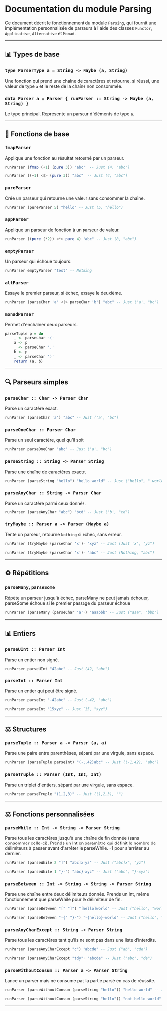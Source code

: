 # Documentation du module Parsing

Ce document décrit le fonctionnement du module `Parsing`, qui fournit une implémentation personnalisée de parseurs à l'aide des classes `Functor`, `Applicative`, `Alternative` et `Monad`.

---

## 📊 Types de base

### `type ParserType a = String -> Maybe (a, String)`
Une fonction qui prend une chaîne de caractères et retourne, si réussi, une valeur de type `a` et le reste de la chaîne non consommée.

### `data Parser a = Parser { runParser :: String -> Maybe (a, String) }`
Le type principal. Représente un parseur d'éléments de type `a`.

---

## 🔧 Fonctions de base

### `fmapParser`
Applique une fonction au résultat retourné par un parseur.

```haskell
runParser (fmap (+1) (pure 3)) "abc"  -- Just (4, "abc")

runParser ((+1) <$> (pure 3)) "abc"  -- Just (4, "abc")
```

### `pureParser`
Crée un parseur qui retourne une valeur sans consommer la chaîne.

```haskell
runParser (pureParser 5) "hello" -- Just (5, "hello")
```

### `appParser`
Applique un parseur de fonction à un parseur de valeur.

```haskell
runParser ((pure (*2)) <*> pure 4) "abc" -- Just (8, "abc")
```

### `emptyParser`
Un parseur qui échoue toujours.

```haskell
runParser emptyParser "test" -- Nothing
```

### `altParser`
Essaye le premier parseur, si échec, essaye le deuxième.

```haskell
runParser (parseChar 'a' <|> parseChar 'b') "abc" -- Just ('a', "bc")
```

### `monadParser`
Permet d'enchaîner deux parseurs.

```haskell
parseTuple p = do
    _ <- parseChar '('
    a <- p
    _ <- parseChar ','
    b <- p
    _ <- parseChar ')'
    return (a, b)
```

---

## 🔍 Parseurs simples

### `parseChar :: Char -> Parser Char`
Parse un caractère exact.

```haskell
runParser (parseChar 'a') "abc" -- Just ('a', "bc")
```

### `parseOneChar :: Parser Char`
Parse un seul caractère, quel qu’il soit.

```haskell
runParser parseOneChar "abc" -- Just ('a', "bc")
```

### `parseString :: String -> Parser String`
Parse une chaîne de caractères exacte.

```haskell
runParser (parseString "hello") "hello world" -- Just ("hello", " world")
```

### `parseAnyChar :: String -> Parser Char`
Parse un caractère parmi ceux donnés.

```haskell
runParser (parseAnyChar "abc") "bcd" -- Just ('b', "cd")
```

### `tryMaybe :: Parser a -> Parser (Maybe a)`
Tente un parseur, retourne `Nothing` si échec, sans erreur.

```haskell
runParser (tryMaybe (parseChar 'x')) "xyz" -- Just (Just 'x', "yz")

runParser (tryMaybe (parseChar 'x')) "abc" -- Just (Nothing, "abc")
```

---

## ♻️ Répétitions

### `parseMany`, `parseSome`
Répète un parseur jusqu'à échec, parseMany ne peut jamais échouer, parseSome échoue si le premier passage du parseur échoue

```haskell
runParser (parseMany (parseChar 'a')) "aaabbb" -- Just ("aaa", "bbb")
```

---

## 📊 Entiers

### `parseUInt :: Parser Int`
Parse un entier non signé.

```haskell
runParser parseUInt "42abc" -- Just (42, "abc")
```

### `parseInt :: Parser Int`
Parse un entier qui peut être signé.

```haskell
runParser parseInt "-42abc" -- Just (-42, "abc")

runParser parseInt "15xyz" -- Just (15, "xyz")
```

---

## ⚖️ Structures

### `parseTuple :: Parser a -> Parser (a, a)`
Parse une paire entre parenthèses, séparé par une virgule, sans espace.

```haskell
runParser (parseTuple parseInt) "(-1,42)abc" -- Just ((-1,42), "abc")
```

### `parseTruple :: Parser (Int, Int, Int)`
Parse un triplet d'entiers, séparé par une virgule, sans espace.

```haskell
runParser parseTruple "(1,2,3)" -- Just ((1,2,3), "")
```

---

## ⚖️ Fonctions personnalisées

### `parseWhile :: Int -> String -> Parser String`
Parse tous les caractères jusqu'à une chaîne de fin donnée (sans consommer celle-ci).
Prends un Int en paramètre qui définit le nombre de délimiteurs à passer avant d'arrêter le parseWhile. -1 pour s'arrêter au dernier.

```haskell
runParser (parseWhile 2 "]") "abc]x]yz" -- Just ("abc]x", "yz")

runParser (parseWhile 1 "}-") "abc}-xyz" -- Just ("abc", "}-xyz")
```

### `parseBetween :: Int -> String -> String -> Parser String`
Parse une chaîne entre deux délimiteurs donnés.
Prends un Int, même fonctionnement que parseWhile pour le délimiteur de fin.

```haskell
runParser (parseBetween "[" "]") "[hello]world" -- Just ("hello", "world")

runParser (parseBetween "-{" "}-") "-{hello}-world" -- Just ("hello", "world")
```

### `parseAnyCharExcept :: String -> Parser String`
Parse tous les caractères tant qu’ils ne sont pas dans une liste d’interdits.

```haskell
runParser (parseAnyCharExcept "c") "abcde" -- Just ("ab", "cde")

runParser (parseAnyCharExcept "tdy") "abcde" -- Just ("abc", "de")
```

### `parseWithoutConsum :: Parser a -> Parser String`
Lance un parser mais ne consume pas la partie parsé en cas de réussite.

```haskell
runParser (parseWithoutConsum (parseString "hello")) "hello world" -- Just ("", "hello world")

runParser (parseWithoutConsum (parseString "hello")) "not hello world" -- Nothing
```

---

